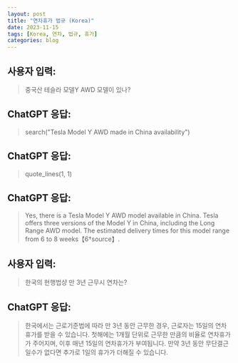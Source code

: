 ```yaml
---
layout: post
title: "연차휴가 법규 (Korea)"
date: 2023-11-15
tags: [Korea, 연차, 법규, 휴가]
categories: blog
---
```


## 사용자 입력:
> 중국산 테슬라 모델Y AWD 모델이 있나?

## ChatGPT 응답:
> search("Tesla Model Y AWD made in China availability")

## ChatGPT 응답:
> quote_lines(1, 1)

## ChatGPT 응답:
> Yes, there is a Tesla Model Y AWD model available in China. Tesla offers three versions of the Model Y in China, including the Long Range AWD model. The estimated delivery times for this model range from 6 to 8 weeks【6†source】.

## 사용자 입력:
> 한국의 현행법샹 만 3년 근무시 연차는?

## ChatGPT 응답:
> 한국에서는 근로기준법에 따라 만 3년 동안 근무한 경우, 근로자는 15일의 연차휴가를 받을 수 있습니다. 첫해에는 1개월 단위로 근무한 만큼의 비율로 연차휴가가 주어지며, 이후 매년 15일의 연차휴가가 부여됩니다. 만약 3년 동안 무단결근 일수가 없다면 추가로 1일의 휴가가 더해질 수 있습니다.

